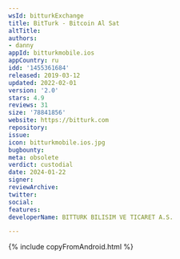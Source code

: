 ```yaml
---
wsId: bitturkExchange
title: BitTurk - Bitcoin Al Sat
altTitle: 
authors:
- danny
appId: bitturkmobile.ios
appCountry: ru
idd: '1455361684'
released: 2019-03-12
updated: 2022-02-01
version: '2.0'
stars: 4.9
reviews: 31
size: '78841856'
website: https://bitturk.com
repository: 
issue: 
icon: bitturkmobile.ios.jpg
bugbounty: 
meta: obsolete
verdict: custodial
date: 2024-01-22
signer: 
reviewArchive: 
twitter: 
social: 
features: 
developerName: BITTURK BILISIM VE TICARET A.S.

---
```


{% include copyFromAndroid.html %}